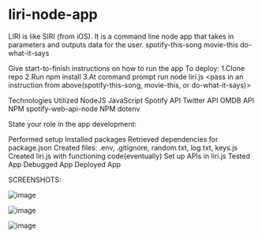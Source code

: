 # liri-node-app
LIRI is like SIRI (from iOS). It is a command line node app that takes in parameters and outputs data for the user.
spotify-this-song movie-this do-what-it-says

<!-- Give a high-level overview of how the app is organized -->



Give start-to-finish instructions on how to run the app
To deploy:
1.Clone repo
2.Run npm install
3.At command prompt run node liri.js <pass in an instruction from above(spotify-this-song, movie-this, or do-what-it-says)>




Technologies Utilized
NodeJS
JavaScript
Spotify API
Twitter API
OMDB API
NPM spotify-web-api-node
NPM dotenv


State your role in the app development:

Performed setup
Installed packages
Retrieved dependencies for package.json
Created files: .env, .gitignore, random.txt, log.txt, keys.js
Created liri.js with functioning code(eventually)
Set up APIs in liri.js 
Tested App 
Debugged App
Deployed App

SCREENSHOTS:

![image](https://user-images.githubusercontent.com/47696660/63869688-91c63f00-c986-11e9-9fc0-d2bbecf5a454.png)

![image](https://user-images.githubusercontent.com/47696660/63869982-12853b00-c987-11e9-9523-49a8674f27eb.png)

![image](https://user-images.githubusercontent.com/47696660/63870014-2466de00-c987-11e9-89b7-2df932e6f905.png)
